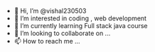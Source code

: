 - 👋 Hi, I’m @vishal230503
- 👀 I’m interested in coding , web development
- 🌱 I’m currently learning Full stack java course
- 💞️ I’m looking to collaborate on ...
- 📫 How to reach me ...

<!---
vishal230503/vishal230503 is a ✨ special ✨ repository because its `README.md` (this file) appears on your GitHub profile.
You can click the Preview link to take a look at your changes.
--->
